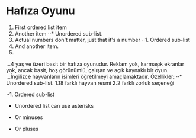 # Hafıza Oyunu
1. First ordered list item
2. Another item
⋅⋅* Unordered sub-list. 
1. Actual numbers don't matter, just that it's a number
⋅⋅1. Ordered sub-list
4. And another item.
5. 
...4 yaş ve üzeri basit bir hafıza oyunudur.
Reklam yok, karmaşık ekranlar yok, ancak basit, hoş görünümlü, çalışan ve açık kaynaklı bir oyun.
...İngilizce hayvanların isimleri öğretilmeyi amaçlamaktadır.
Özellikler:
⋅⋅* Unordered sub-list.
1.18 farklı hayvan resmi
2.2 farklı zorluk seçeneği

⋅⋅1. Ordered sub-list




* Unordered list can use asterisks
- Or minuses
+ Or pluses
